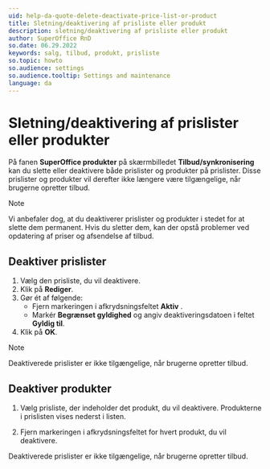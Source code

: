 ```yaml
---
uid: help-da-quote-delete-deactivate-price-list-or-product
title: Sletning/deaktivering af prisliste eller produkt
description: sletning/deaktivering af prisliste eller produkt
author: SuperOffice RnD
so.date: 06.29.2022
keywords: salg, tilbud, produkt, prisliste
so.topic: howto
so.audience: settings
so.audience.tooltip: Settings and maintenance
language: da
---
```


# Sletning/deaktivering af prislister eller produkter

På fanen **SuperOffice produkter** på skærmbilledet **Tilbud/synkronisering** kan du slette eller deaktivere både prislister og produkter på prislister. Disse prislister og produkter vil derefter ikke længere være tilgængelige, når brugerne opretter tilbud.

> [!NOTE]
> Vi anbefaler dog, at du deaktiverer prislister og produkter i stedet for at slette dem permanent. Hvis du sletter dem, kan der opstå problemer ved opdatering af priser og afsendelse af tilbud.

## Deaktiver prislister

1. Vælg den prisliste, du vil deaktivere.
2. Klik på **Rediger**.
3. Gør ét af følgende:
    * Fjern markeringen i afkrydsningsfeltet **Aktiv** .
    * Markér **Begrænset gyldighed** og angiv deaktiveringsdatoen i feltet **Gyldig til**.
4. Klik på **OK**.

> [!NOTE]
> Deaktiverede prislister er ikke tilgængelige, når brugerne opretter tilbud.

## Deaktiver produkter

1. Vælg prisliste, der indeholder det produkt, du vil deaktivere. Produkterne i prislisten vises nederst i listen.

2. Fjern markeringen i afkrydsningsfeltet for hvert produkt, du vil deaktivere.

Deaktiverede prislister er ikke tilgængelige, når brugerne opretter tilbud.
